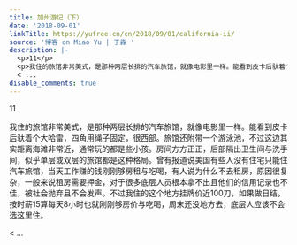 ```yaml
---
title: 加州游记（下）
date: '2018-09-01'
linkTitle: https://yufree.cn/cn/2018/09/01/california-ii/
source: '博客 on Miao Yu | 于淼 '
description: |-
  <p>11</p>
  <p>我住的旅馆非常美式，是那种两层长排的汽车旅馆，就像电影里一样。能看到皮卡后驮着个大哈雷，四角用绳子固定，很西部。旅馆还附带一个游泳池，不过这边其实距离海滩非常近，通常玩的都是些小孩。房间方方正正，后部隔出卫生间与洗手间，似乎单层或双层的旅馆都是这种格局。曾有报道说美国有些人没有住宅只能住汽车旅馆，当天工作赚的钱刚刚够房租与吃喝，有人说为什么不去租房，原因很复杂，一般来说租房需要押金，对于很多底层人员根本拿不出且他们的信用记录也不佳，被社会抛弃且不会发声。不过我住的这个地方挂牌价近100刀，如果做日结，按时薪15算每天8小时也就刚刚够房价与吃喝，周末还没地方去，底层人应该不会选这里住。</p>
  < ...
disable_comments: true
---
```

<p>11</p>
<p>我住的旅馆非常美式，是那种两层长排的汽车旅馆，就像电影里一样。能看到皮卡后驮着个大哈雷，四角用绳子固定，很西部。旅馆还附带一个游泳池，不过这边其实距离海滩非常近，通常玩的都是些小孩。房间方方正正，后部隔出卫生间与洗手间，似乎单层或双层的旅馆都是这种格局。曾有报道说美国有些人没有住宅只能住汽车旅馆，当天工作赚的钱刚刚够房租与吃喝，有人说为什么不去租房，原因很复杂，一般来说租房需要押金，对于很多底层人员根本拿不出且他们的信用记录也不佳，被社会抛弃且不会发声。不过我住的这个地方挂牌价近100刀，如果做日结，按时薪15算每天8小时也就刚刚够房价与吃喝，周末还没地方去，底层人应该不会选这里住。</p>
< ...